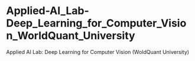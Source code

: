 # Applied-AI_Lab-Deep_Learning_for_Computer_Vision_WorldQuant_University
Applied AI Lab: Deep Learning for Computer Vision (WoldQuant University)
